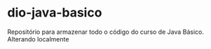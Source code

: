 # dio-java-basico
Repositório para armazenar todo o código do curso de Java Básico.
Alterando localmente